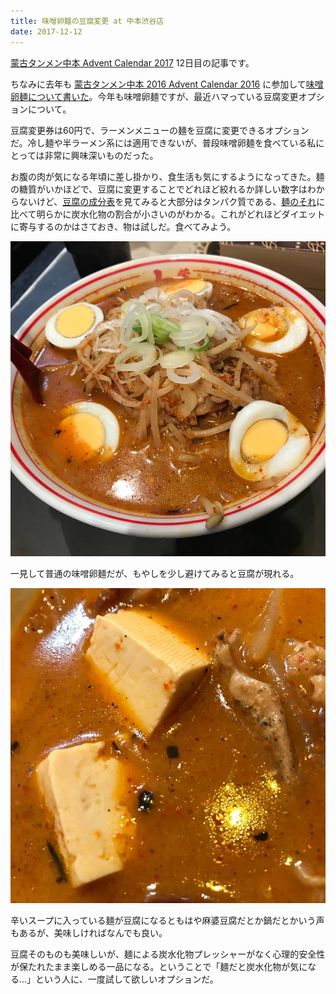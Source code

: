 ```yaml
---
title: 味噌卵麺の豆腐変更 at 中本渋谷店
date: 2017-12-12
---
```


[蒙古タンメン中本 Advent Calendar 2017](https://adventar.org/calendars/2135) 12日目の記事です。

ちなみに去年も [蒙古タンメン中本 2016 Advent Calendar 2016](https://adventar.org/calendars/1344) に参加して[味噌卵麺について書いた](/posts/2016/nakamoto.html)。今年も味噌卵麺ですが、最近ハマっている豆腐変更オプションについて。

豆腐変更券は60円で、ラーメンメニューの麺を豆腐に変更できるオプションだ。冷し麺や半ラーメン系には適用できないが、普段味噌卵麺を食べている私にとっては非常に興味深いものだった。

お腹の肉が気になる年頃に差し掛かり、食生活も気にするようになってきた。麺の糖質がいかほどで、豆腐に変更することでどれほど絞れるか詳しい数字はわからないけど、[豆腐の成分表](https://g.co/kgs/PhfnUm)を見てみると大部分はタンパク質である、[麺のそれ](https://g.co/kgs/4A732y)に比べて明らかに炭水化物の割合が小さいのがわかる。これがどれほどダイエットに寄与するのかはさておき、物は試しだ。食べてみよう。

![味噌卵麺の豆腐変更](/img/posts/2017/nakamoto/misoranmen.jpg)

一見して普通の味噌卵麺だが、もやしを少し避けてみると豆腐が現れる。

![豆腐変更オプションの豆腐](/img/posts/2017/nakamoto/tofu.jpg)

辛いスープに入っている麺が豆腐になるともはや麻婆豆腐だとか鍋だとかいう声もあるが、美味しければなんでも良い。

豆腐そのものも美味しいが、麺による炭水化物プレッシャーがなく心理的安全性が保たれたまま楽しめる一品になる。ということで「麺だと炭水化物が気になる…」という人に、一度試して欲しいオプションだ。
